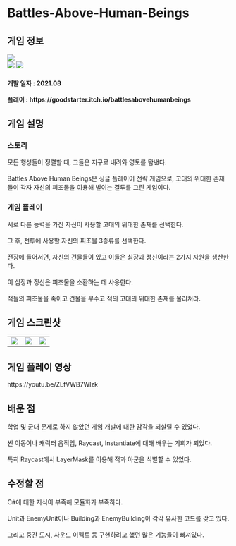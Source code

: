 # Battles-Above-Human-Beings
<div>
    <h2> 게임 정보 </h2>
    <img src = "https://img.itch.zone/aW1nLzY5MDY1MTgucG5n/347x500/55POr5.png"><br>
    <img src="https://img.shields.io/badge/Unity-yellow?style=flat-square&logo=Unity&logoColor=FFFFFF"/>
    <img src="https://img.shields.io/badge/Strategy-red"/>
    <h4> 개발 일자 : 2021.08 <br><br>
    플레이 : https://goodstarter.itch.io/battlesabovehumanbeings
    
  </div>
  <div>
    <h2> 게임 설명 </h2>
    <h3> 스토리 </h3>
    모든 행성들이 정렬할 때, 그들은 지구로 내려와 영토를 탐낸다.<br><br>
    Battles Above Human Beings은 싱글 플레이어 전략 게임으로, 고대의 위대한 존재들이 각자 자신의 피조물을 이용해 벌이는 결투를 그린 게임이다.
    <h3> 게임 플레이 </h3>
      서로 다른 능력을 가진 자신이 사용할 고대의 위대한 존재를 선택한다. <br><br> 
    그 후, 전투에 사용할 자신의 피조물 3종류를 선택한다. <br><br>
    전장에 들어서면, 자신의 건물들이 있고 이들은 심장과 정신이라는 2가지 자원을 생산한다. <br><br>
    이 심장과 정신은 피조물을 소환하는 데 사용한다. <br><br>
    적들의 피조물을 죽이고 건물을 부수고 적의 고대의 위대한 존재를 물리쳐라.
  </div>
  <div>
    <h2> 게임 스크린샷 </h2>
      <table>
        <td><img src = "https://img.itch.zone/aW1hZ2UvMTE3ODIzOS84ODM4MjQxLnBuZw==/347x500/Xn%2BfD3.png"></td>
        <td><img src = "https://img.itch.zone/aW1hZ2UvMTE3ODIzOS84ODM4MjQzLnBuZw==/347x500/9KLp9B.png"></td>
        <td><img src = "https://img.itch.zone/aW1hZ2UvMTE3ODIzOS84ODM4MjQ0LnBuZw==/347x500/p9nrqZ.png"></td>
      </table>
  </div>
    <div>
    <h2> 게임 플레이 영상 </h2>
    https://youtu.be/ZLfVWB7Wlzk
  </div>
  <div>
    <h2> 배운 점 </h2>
      학업 및 군대 문제로 하지 않았던 게임 개발에 대한 감각을 되살릴 수 있었다.<br><br>
      씬 이동이나 캐릭터 움직임, Raycast, Instantiate에 대해 배우는 기회가 되었다.<br><br>
      특히 Raycast에서 LayerMask를 이용해 적과 아군을 식별할 수 있었다.
  </div>
  <div>
    <h2> 수정할 점 </h2>
      C#에 대한 지식이 부족해 모듈화가 부족하다.<br><br>
      Unit과 EnemyUnit이나 Building과 EnemyBuilding이 각각 유사한 코드를 갖고 있다.<br><br>
      그리고 중간 도시, 사운드 이펙트 등 구현하려고 했던 많은 기능들이 빠져있다.
  </div>
